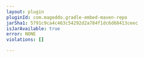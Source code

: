 ```yaml
---
layout: plugin
pluginId: com.mageddo.gradle-embed-maven-repo
jarSha1: 5791c9ca4c463c54292d2a784f1dc6d68413ceec
isJarAvailable: true
error: NONE
violations: []

---
```

